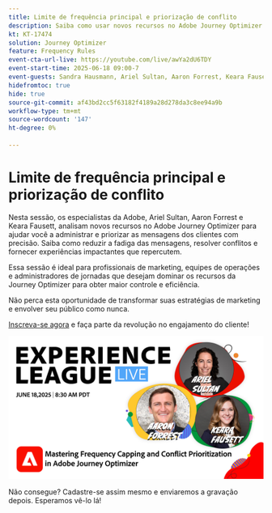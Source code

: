 ```yaml
---
title: Limite de frequência principal e priorização de conflito
description: Saiba como usar novos recursos no Adobe Journey Optimizer para controlar e priorizar as mensagens mais importantes que estão sendo enviadas aos clientes.
kt: KT-17474
solution: Journey Optimizer
feature: Frequency Rules
event-cta-url-live: https://youtube.com/live/awYa2dU6TDY
event-start-time: 2025-06-18 09:00-7
event-guests: Sandra Hausmann, Ariel Sultan, Aaron Forrest, Keara Fausett
hidefromtoc: true
hide: true
source-git-commit: af43bd2cc5f63182f4189a28d278da3c8ee94a9b
workflow-type: tm+mt
source-wordcount: '147'
ht-degree: 0%

---
```


# Limite de frequência principal e priorização de conflito

Nesta sessão, os especialistas da Adobe, Ariel Sultan, Aaron Forrest e Keara Fausett, analisam novos recursos no Adobe Journey Optimizer para ajudar você a administrar e priorizar as mensagens dos clientes com precisão. Saiba como reduzir a fadiga das mensagens, resolver conflitos e fornecer experiências impactantes que repercutem.

Essa sessão é ideal para profissionais de marketing, equipes de operações e administradores de jornadas que desejam dominar os recursos da Journey Optimizer para obter maior controle e eficiência.

Não perca esta oportunidade de transformar suas estratégias de marketing e envolver seu público como nunca.

[Inscreva-se agora](https://engage.adobe.com/ExpLeagueLive-250618.html) e faça parte da revolução no engajamento do cliente!

![banner da Web](/help/experience-league-live/episodes/assets/exl-live-web-banner-20250618.png)

Não consegue? Cadastre-se assim mesmo e enviaremos a gravação depois. Esperamos vê-lo lá!